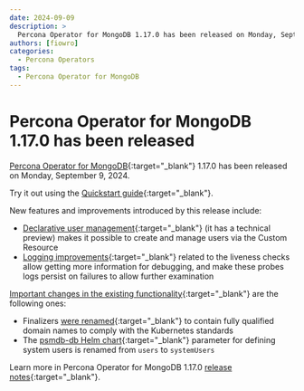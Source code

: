 ```yaml
---
date: 2024-09-09
description: >
  Percona Operator for MongoDB 1.17.0 has been released on Monday, September 9, 2024.
authors: [fiowro]
categories:
  - Percona Operators
tags:
  - Percona Operator for MongoDB
---
```


# Percona Operator for MongoDB 1.17.0 has been released

<!-- more -->

[Percona Operator for MongoDB](https://docs.percona.com/percona-operator-for-mongodb/){:target="_blank"} 1.17.0 has been released on Monday, September 9, 2024.

Try it out using the [Quickstart guide](https://docs.percona.com/percona-operator-for-mongodb/quickstart.html){:target="_blank"}.

New features and improvements introduced by this release include:

* [Declarative user management](https://docs.percona.com/percona-operator-for-mongodb/users.html#unprivileged-users){:target="_blank"} (it has a technical preview) makes it possible to create and manage users via the Custom Resource
* [Logging improvements](https://docs.percona.com/percona-operator-for-mongodb/RN/Kubernetes-Operator-for-PSMONGODB-RN1.17.0.html#liveness-check-improvements){:target="_blank"} related to the liveness checks allow getting more information for debugging, and make these probes logs persist on failures to allow further examination

[Important changes in the existing functionality](https://docs.percona.com/percona-operator-for-mongodb/RN/Kubernetes-Operator-for-PSMONGODB-RN1.17.0.html#deprecation-rename-and-removal){:target="_blank"} are the following ones:

* Finalizers [were renamed](https://docs.percona.com/percona-operator-for-mongodb/RN/Kubernetes-Operator-for-PSMONGODB-RN1.17.0.html#deprecation-rename-and-removal){:target="_blank"} to contain fully qualified domain names to comply with the Kubernetes standards
* The [psmdb-db Helm chart](https://github.com/percona/percona-helm-charts/tree/main/charts/psmdb-db){:target="_blank"} parameter for defining system users is renamed from `users` to `systemUsers`

Learn more in Percona Operator for MongoDB 1.17.0 [release notes](https://docs.percona.com/percona-operator-for-mongodb/RN/Kubernetes-Operator-for-PSMONGODB-RN1.17.0.html){:target="_blank"}.
